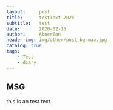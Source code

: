 ```yaml
---
layout:     post
title:      testText 2020
subtitle:   test
date:       2020-02-15
author:     AbnerTan
header-img:	img/other/post-bg-map.jpg
catalog: true
tags:
    - Test
    - diary
---
```



## MSG 

this is an test text.	

​		

​	

